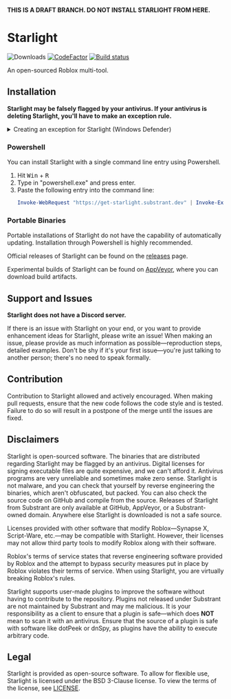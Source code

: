 **THIS IS A DRAFT BRANCH. DO NOT INSTALL STARLIGHT FROM HERE.**

# Starlight

![Downloads](https://img.shields.io/github/downloads/Substrant/Starlight/total)
[![CodeFactor](https://www.codefactor.io/repository/github/substrant/starlight/badge)](https://www.codefactor.io/repository/github/substrant/starlight)
[![Build status](https://ci.appveyor.com/api/projects/status/c8yjgsuwky78ai42?svg=true)](https://ci.appveyor.com/project/RealNickk/starlight)

An open-sourced Roblox multi-tool.

## Installation

**Starlight may be falsely flagged by your antivirus. If your antivirus is deleting Starlight, you'll have to make an exception rule.**

<details>
<summary>Creating an exception for Starlight (Windows Defender)</summary>
<br>
If Starlight is being flagged/deleted by Windows Defender, you can quite easily make an exception.

</details>

### Powershell

You can install Starlight with a single command line entry using Powershell.

1. Hit <kbd>Win</kbd> + <kbd>R</kbd>
1. Type in "powershell.exe" and press enter.
1. Paste the following entry into the command line:
    ```powershell
    Invoke-WebRequest "https://get-starlight.substrant.dev" | Invoke-Expression
    ```

### Portable Binaries

Portable installations of Starlight do not have the capability of automatically updating. Installation through Powershell is highly recommended.

Official releases of Starlight can be found on the [releases](https://github.com/Substrant/Starlight/releases) page.

Experimental builds of Starlight can be found on [AppVeyor](https://ci.appveyor.com/project/RealNickk/starlight/history), where you can download build artifacts.

## Support and Issues

**Starlight does not have a Discord server.**

If there is an issue with Starlight on your end, or you want to provide enhancement ideas for Starlight, please write an issue! When making an issue, please provide as much information as possible—reproduction steps, detailed examples. Don't be shy if it's your first issue—you're just talking to another person; there's no need to speak formally.

## Contribution

Contribution to Starlight allowed and actively encouraged. When making pull requests, ensure that the new code follows the code style and is tested. Failure to do so will result in a postpone of the merge until the issues are fixed.

## Disclaimers

Starlight is open-sourced software. The binaries that are distributed regarding Starlight may be flagged by an antivirus. Digital licenses for signing executable files are quite expensive, and we can't afford it. Antivirus programs are very unreliable and sometimes make zero sense. Starlight is not malware, and you can check that yourself by reverse engineering the binaries, which aren't obfuscated, but packed. You can also check the source code on GitHub and compile from the source. Releases of Starlight from Substrant are only available at GitHub, AppVeyor, or a Substrant-owned domain. Anywhere else Starlight is downloaded is not a safe source.

Licenses provided with other software that modify Roblox—Synapse X, Script-Ware, etc.—may be compatible with Starlight. However, their licenses may not allow third party tools to modify Roblox along with their software.

Roblox's terms of service states that reverse engineering software provided by Roblox and the attempt to bypass security measures put in place by Roblox violates their terms of service. When using Starlight, you are virtually breaking Roblox's rules.

Starlight supports user-made plugins to improve the software without having to contribute to the repository. Plugins not released under Substrant are not maintained by Substrant and may me malicious. It is your responsibility as a client to ensure that a plugin is safe—which does **NOT** mean to scan it with an antivirus. Ensure that the source of a plugin is safe with software like dotPeek or dnSpy, as plugins have the ability to execute arbitrary code.

## Legal

Starlight is provided as open-source software. To allow for flexible use, Starlight is licensed under the BSD 3-Clause license. To view the terms of the license, see [LICENSE](LICENSE).

